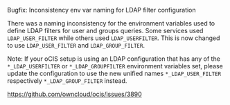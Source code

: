Bugfix: Inconsistency env var naming for LDAP filter configuration

There was a naming inconsistency for the environment variables used to define
LDAP filters for user and groups queries. Some services used `LDAP_USER_FILTER`
while others used `LDAP_USERFILTER`. This is now changed to use `LDAP_USER_FILTER`
and `LDAP_GROUP_FILTER`.

Note: If your oCIS setup is using an LDAP configuration that has any of the
`*_LDAP_USERFILTER` or `*_LDAP_GROUPFILTER` environment variables set, please
update the configuration to use the new unified names `*_LDAP_USER_FILTER`
respectively `*_LDAP_GROUP_FILTER` instead.

https://github.com/owncloud/ocis/issues/3890
